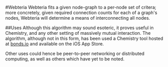 #Webteria
Webteria fits a given node-graph to a per-node set of critera; more 
concretely, given required connection counts for each of a graph's nodes, 
Webteria will determine a means of interconnecting all nodes.

##Uses
Although this algorithm may sound esoteric, it proves useful in Chemistry, 
and any other setting of massively mutual interaction. The algorithm, although 
not in this form, has been used a Chemistry tool hosted at 
[bonds.io](http://bonds.io) and available on the iOS App Store.

Other uses could hence be peer-to-peer networking or distributed computing, as
well as others which have yet to be noted.
